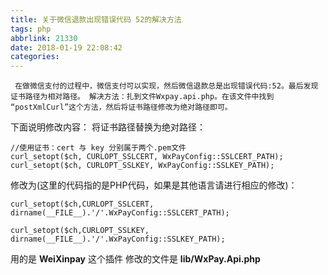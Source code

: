 ```yaml
---
title: 关于微信退款出现错误代码 52的解决方法
tags: php
abbrlink: 21330
date: 2018-01-19 22:08:42
categories:
---
```



     在做微信支付的过程中，微信支付可以实现，然后微信退款总是出现错误代码:52。最后发现证书路径为相对路径。 解决方法：扎到文件Wxpay.api.php。在该文件中找到 “postXmlCurl”这个方法，然后将证书路径修改为绝对路径即可。 
下面说明修改内容：
将证书路径替换为绝对路径：

```
//使用证书：cert 与 key 分别属于两个.pem文件   
curl_setopt($ch, CURLOPT_SSLCERT, WxPayConfig::SSLCERT_PATH);   
curl_setopt($ch, CURLOPT_SSLKEY, WxPayConfig::SSLKEY_PATH);  
```

修改为(这里的代码指的是PHP代码，如果是其他语言请进行相应的修改)：

```
curl_setopt($ch,CURLOPT_SSLCERT, dirname(__FILE__).'/'.WxPayConfig::SSLCERT_PATH);  
  
curl_setopt($ch,CURLOPT_SSLKEY, dirname(__FILE__).'/'.WxPayConfig::SSLKEY_PATH); 
```

用的是 **WeiXinpay** 这个插件 修改的文件是 **lib/WxPay.Api.php**